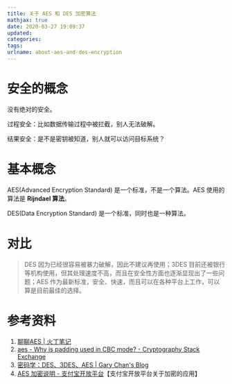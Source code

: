 ```yaml
---
title: 关于 AES 和 DES 加密算法
mathjax: true
date: 2020-03-27 19:09:37
updated:
categories:
tags:
urlname: about-aes-and-des-encryption
---
```




<!-- more -->



# 安全的概念

没有绝对的安全。

过程安全：比如数据传输过程中被拦截，别人无法破解。

结果安全：是不是密钥被知道，别人就可以访问目标系统？



# 基本概念

AES(Advanced Encryption Standard) 是一个标准，不是一个算法。AES 使用的算法是 **Rijndael 算法**。

DES(Data Encryption Standard) 是一个标准，同时也是一种算法。



# 对比

> DES 因为已经很容易被暴力破解，因此不建议再使用；3DES 目前还被银行等机构使用，但其处理速度不高，而且在安全性方面也逐渐显现出了一些问题；AES 作为最新标准，安全、快速，而且可以在各种平台上工作，可以算是目前最佳的选择。





# 参考资料

1. [聊聊AES | 火丁笔记](https://blog.huoding.com/2019/05/06/739)
2. [aes - Why is padding used in CBC mode? - Cryptography Stack Exchange](https://crypto.stackexchange.com/questions/48628/why-is-padding-used-in-cbc-mode)
3. [密码学：DES、3DES、AES | Gary Chan's Blog](https://durant35.github.io/2017/07/11/programPearls_DES$3DES$AES/)
4. [AES 加密说明 - 支付宝开放平台](https://opendocs.alipay.com/open/common/104567)【支付宝开放平台关于加密的应用】
